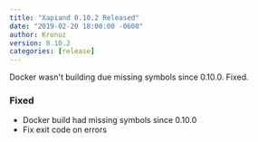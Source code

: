 ```yaml
---
title: "Xapiand 0.10.2 Released"
date: "2019-02-20 18:00:00 -0600"
author: Kronuz
version: 0.10.2
categories: [release]
---
```


Docker wasn't building due missing symbols since 0.10.0. Fixed.


### Fixed
- Docker build had missing symbols since 0.10.0
- Fix exit code on errors

